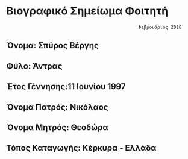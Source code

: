# Βιογραφικό Σημείωμα Φοιτητή

                                                     Φεβρουάριος 2018

## Όνομα: Σπύρος Βέργης
## Φύλο: Άντρας
## Έτος Γέννησης:11 Ιουνίου 1997
## Όνομα Πατρός: Νικόλαος
## Όνομα Μητρός: Θεοδώρα
## Τόπος Καταγωγής: Κέρκυρα - Ελλάδα



